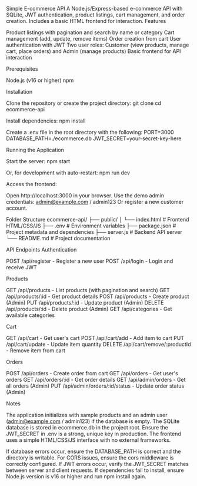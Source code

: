 Simple E-commerce API
A Node.js/Express-based e-commerce API with SQLite, JWT authentication, product listings, cart management, and order creation. Includes a basic HTML frontend for interaction.
Features

Product listings with pagination and search by name or category
Cart management (add, update, remove items)
Order creation from cart
User authentication with JWT
Two user roles: Customer (view products, manage cart, place orders) and Admin (manage products)
Basic frontend for API interaction

Prerequisites

Node.js (v16 or higher)
npm

Installation

Clone the repository or create the project directory:
git clone <repository-url>
cd ecommerce-api


Install dependencies:
npm install


Create a .env file in the root directory with the following:
PORT=3000
DATABASE_PATH=./ecommerce.db
JWT_SECRET=your-secret-key-here



Running the Application

Start the server:
npm start

Or, for development with auto-restart:
npm run dev


Access the frontend:

Open http://localhost:3000 in your browser.
Use the demo admin credentials: admin@example.com / admin123
Or register a new customer account.



Folder Structure
ecommerce-api/
├── public/
│   └── index.html        # Frontend HTML/CSS/JS
├── .env                  # Environment variables
├── package.json          # Project metadata and dependencies
├── server.js             # Backend API server
└── README.md             # Project documentation

API Endpoints
Authentication

POST /api/register - Register a new user
POST /api/login - Login and receive JWT

Products

GET /api/products - List products (with pagination and search)
GET /api/products/:id - Get product details
POST /api/products - Create product (Admin)
PUT /api/products/:id - Update product (Admin)
DELETE /api/products/:id - Delete product (Admin)
GET /api/categories - Get available categories

Cart

GET /api/cart - Get user's cart
POST /api/cart/add - Add item to cart
PUT /api/cart/update - Update item quantity
DELETE /api/cart/remove/:productId - Remove item from cart

Orders

POST /api/orders - Create order from cart
GET /api/orders - Get user's orders
GET /api/orders/:id - Get order details
GET /api/admin/orders - Get all orders (Admin)
PUT /api/admin/orders/:id/status - Update order status (Admin)

Notes

The application initializes with sample products and an admin user (admin@example.com / admin123) if the database is empty.
The SQLite database is stored in ecommerce.db in the project root.
Ensure the JWT_SECRET in .env is a strong, unique key in production.
The frontend uses a simple HTML/CSS/JS interface with no external frameworks.


If database errors occur, ensure the DATABASE_PATH is correct and the directory is writable.
For CORS issues, ensure the cors middleware is correctly configured.
If JWT errors occur, verify the JWT_SECRET matches between server and client requests.
If dependencies fail to install, ensure Node.js version is v16 or higher and run npm install again.
